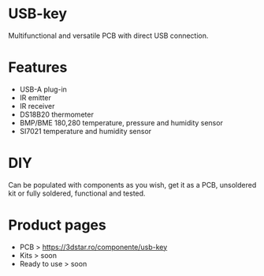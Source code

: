 # USB-key

Multifunctional and versatile PCB with direct USB connection.

# Features
- USB-A plug-in
- IR emitter
- IR receiver
- DS18B20 thermometer
- BMP/BME 180,280 temperature, pressure and humidity sensor
- SI7021 temperature and humidity sensor

# DIY
Can be populated with components as you wish, get it as a PCB, unsoldered kit or fully soldered, functional and tested.

# Product pages
- PCB > https://3dstar.ro/componente/usb-key
- Kits > soon
- Ready to use > soon
